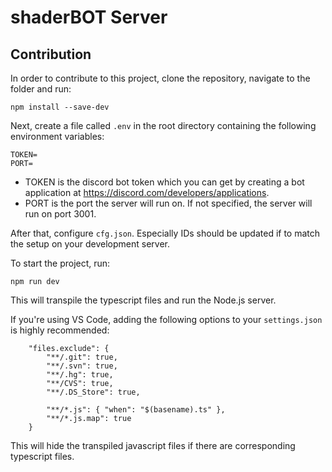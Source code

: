 # shaderBOT Server

## Contribution
In order to contribute to this project, clone the repository, navigate to the folder and run:
```
npm install --save-dev
```

Next, create a file called `.env` in the root directory containing the following environment variables:
```
TOKEN=
PORT=
```
- TOKEN is the discord bot token which you can get by creating a bot application at https://discord.com/developers/applications.
- PORT is the port the server will run on. If not specified, the server will run on port 3001.

After that, configure `cfg.json`. Especially IDs should be updated if to match the setup on your development server.

To start the project, run:
```
npm run dev
```
This will transpile the typescript files and run the Node.js server.

If you're using VS Code, adding the following options to your `settings.json` is highly recommended:
```
    "files.exclude": {
        "**/.git": true,
        "**/.svn": true,
        "**/.hg": true,
        "**/CVS": true,
        "**/.DS_Store": true,

        "**/*.js": { "when": "$(basename).ts" },
        "**/*.js.map": true
    }
```
This will hide the transpiled javascript files if there are corresponding typescript files.
